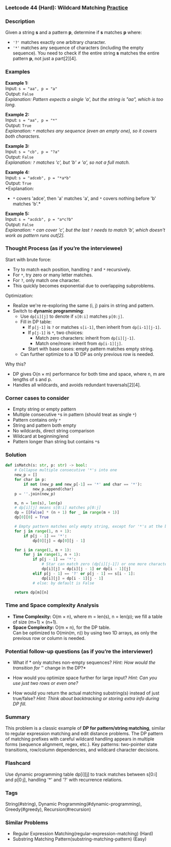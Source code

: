 ### Leetcode 44 (Hard): Wildcard Matching [Practice](https://leetcode.com/problems/wildcard-matching)

### Description  
Given a string **s** and a pattern **p**, determine if **s** matches **p** where:
- `'?'` matches exactly one arbitrary character.
- `'*'` matches any sequence of characters (including the empty sequence).
You need to check if the entire string **s** matches the entire pattern **p**, not just a part[2][4].

### Examples  

**Example 1:**  
Input: `s = "aa", p = "a"`  
Output: `False`  
*Explanation: Pattern expects a single 'a', but the string is "aa", which is too long.*

**Example 2:**  
Input: `s = "aa", p = "*"`  
Output: `True`  
*Explanation: `*` matches any sequence (even an empty one), so it covers both characters.*

**Example 3:**  
Input: `s = "cb", p = "?a"`  
Output: `False`  
*Explanation: `?` matches 'c', but 'b' ≠ 'a', so not a full match.*

**Example 4:**  
Input: `s = "adceb", p = "*a*b"`  
Output: `True`  
*Explanation: 
- `*` covers 'adce', then 'a' matches 'a', and `*` covers nothing before 'b' matches 'b'.*

**Example 5:**  
Input: `s = "acdcb", p = "a*c?b"`  
Output: `False`  
*Explanation: `*` can cover 'c', but the last `?` needs to match 'b', which doesn't work as pattern runs out[2].*

### Thought Process (as if you’re the interviewee)  
Start with brute force:  
- Try to match each position, handling `?` and `*` recursively.
- For `*`, try zero or many letter matches.
- For `?`, only match one character.
- This quickly becomes exponential due to overlapping subproblems.

Optimization:  
- Realize we're re-exploring the same (i, j) pairs in string and pattern.
- Switch to **dynamic programming**:
  - Use `dp[i][j]` to denote if `s[0:i]` matches `p[0:j]`.
  - Fill in DP table:
    - If `p[j-1]` is `?` or matches `s[i-1]`, then inherit from `dp[i-1][j-1]`.
    - If `p[j-1]` is `*`, two choices:
      - Match zero characters: inherit from `dp[i][j-1]`.
      - Match one/more: inherit from `dp[i-1][j]`.
    - Start with base cases: empty pattern matches empty string.
  - Can further optimize to a 1D DP as only previous row is needed.

Why this?  
- DP gives O(n × m) performance for both time and space, where n, m are lengths of s and p.  
- Handles all wildcards, and avoids redundant traversals[2][4].

### Corner cases to consider  
- Empty string or empty pattern
- Multiple consecutive `*`s in pattern (should treat as single `*`)
- Pattern contains only `*`
- String and pattern both empty
- No wildcards, direct string comparison
- Wildcard at beginning/end
- Pattern longer than string but contains `*`s

### Solution

```python
def isMatch(s: str, p: str) -> bool:
    # Collapse multiple consecutive '*'s into one
    new_p = []
    for char in p:
        if not (new_p and new_p[-1] == '*' and char == '*'):
            new_p.append(char)
    p = ''.join(new_p)

    m, n = len(s), len(p)
    # dp[i][j] means s[0:i] matches p[0:j]
    dp = [[False] * (n + 1) for _ in range(m + 1)]
    dp[0][0] = True

    # Empty pattern matches only empty string, except for '*'s at the beginning
    for j in range(1, n + 1):
        if p[j - 1] == '*':
            dp[0][j] = dp[0][j - 1]

    for i in range(1, m + 1):
        for j in range(1, n + 1):
            if p[j - 1] == '*':
                # Star can match zero (dp[i][j-1]) or one more character (dp[i-1][j])
                dp[i][j] = dp[i][j - 1] or dp[i - 1][j]
            elif p[j - 1] == '?' or p[j - 1] == s[i - 1]:
                dp[i][j] = dp[i - 1][j - 1]
            # else: by default is False

    return dp[m][n]
```

### Time and Space complexity Analysis  

- **Time Complexity:** O(m × n), where m = len(s), n = len(p); we fill a table of size (m+1) × (n+1).
- **Space Complexity:** O(m × n), for the DP table.  
  Can be optimized to O(min(m, n)) by using two 1D arrays, as only the previous row or column is needed.

### Potential follow-up questions (as if you’re the interviewer)  

- What if * only matches non-empty sequences?
  *Hint: How would the transition for '*' change in the DP?*

- How would you optimize space further for large input?
  *Hint: Can you use just two rows or even one?*

- How would you return the actual matching substring(s) instead of just true/false?
  *Hint: Think about backtracking or storing extra info during DP fill.*

### Summary
This problem is a classic example of **DP for pattern/string matching**, similar to regular expression matching and edit distance problems. The DP pattern of matching prefixes with careful wildcard handling appears in multiple forms (sequence alignment, regex, etc.). Key patterns: two-pointer state transitions, row/column dependencies, and wildcard character decisions.


### Flashcard
Use dynamic programming table dp[i][j] to track matches between s[0:i] and p[0:j], handling '*' and '?' with recurrence relations.

### Tags
String(#string), Dynamic Programming(#dynamic-programming), Greedy(#greedy), Recursion(#recursion)

### Similar Problems
- Regular Expression Matching(regular-expression-matching) (Hard)
- Substring Matching Pattern(substring-matching-pattern) (Easy)